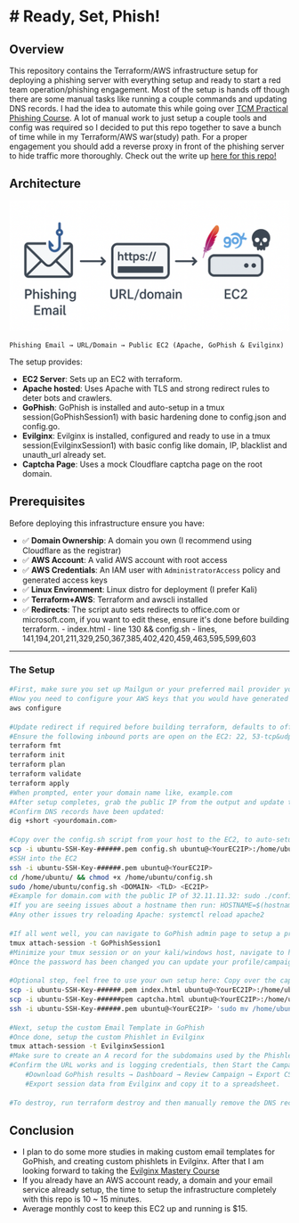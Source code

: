 # # Ready, Set, Phish!

## Overview

This repository contains the Terraform/AWS infrastructure setup for deploying a phishing server with everything setup and ready to start a red team operation/phishing engagement. 
Most of the setup is hands off though there are some manual tasks like running a couple commands and updating DNS records.
I had the idea to automate this while going over [TCM Practical Phishing Course](https://academy.tcm-sec.com/p/practical-phishing-campaigns). A lot of manual work to just setup a couple tools and config was required so I decided to put this repo together to save a bunch of time while in my Terraform/AWS war(study) path.
For a proper engagement you should add a reverse proxy in front of the phishing server to hide traffic more thoroughly.
Check out the write up [here for this repo!](https://cyberchronicles.org/posts/6/)

## Architecture
![architecture diagram](/architecture.png)
```
Phishing Email → URL/Domain → Public EC2 (Apache, GoPhish & Evilginx)
```

The setup provides:
- **EC2 Server**: Sets up an EC2 with terraform.
- **Apache hosted**: Uses Apache with TLS and strong redirect rules to deter bots and crawlers.
- **GoPhish**: GoPhish is installed and auto-setup in a tmux session(GoPhishSession1) with basic hardening done to config.json and config.go.
- **Evilginx**: Evilginx is installed, configured and ready to use in a tmux session(EvilginxSession1) with basic config like domain, IP, blacklist and unauth_url already set.
- **Captcha Page**: Uses a mock Cloudflare captcha page on the root domain.
  
## Prerequisites

Before deploying this infrastructure ensure you have:

- ✅ **Domain Ownership**: A domain you own (I recommend using Cloudflare as the registrar)
- ✅ **AWS Account**: A valid AWS account with root access
- ✅ **AWS Credentials**: An IAM user with `AdministratorAccess` policy and generated access keys
- ✅ **Linux Environment**: Linux distro for deployment (I prefer Kali)
- ✅ **Terraform+AWS**: Terraform and awscli installed
- ✅ **Redirects**: The script auto sets redirects to office.com or microsoft.com, if you want to edit these, ensure it's done before building terraform.
                     - index.html - line 130 && config.sh - lines, 141,194,201,211,329,250,367,385,402,420,459,463,595,599,603
---

### The Setup

```bash
#First, make sure you set up Mailgun or your preferred mail provider you intend to use.
#Now you need to configure your AWS keys that you would have generated from your AWS IAM user, (ensure awscli is installed): 
aws configure

#Update redirect if required before building terraform, defaults to office.com - Line 130 - index.html.
#Ensure the following inbound ports are open on the EC2: 22, 53-tcp&udp, 80, 443, 3333
terraform fmt
terraform init
terraform plan
terraform validate
terraform apply
#When prompted, enter your domain name like, example.com
#After setup completes, grab the public IP from the output and update the DNS records for your domain with an A record that points to the new Ec2 IP (DNS only).
#Confirm DNS records have been updated:
dig +short <yourdomain.com>

#Copy over the config.sh script from your host to the EC2, to auto-setup Apache, TLS, GoPhish and Evilginx on the Ec2:
scp -i ubuntu-SSH-Key-######.pem config.sh ubuntu@<YourEC2IP>:/home/ubuntu/
#SSH into the EC2
ssh -i ubuntu-SSH-Key-######.pem ubuntu@<YourEC2IP>
cd /home/ubuntu/ && chmod +x /home/ubuntu/config.sh
sudo /home/ubuntu/config.sh <DOMAIN> <TLD> <EC2IP>
#Example for domain.com with the public IP of 32.11.11.32: sudo ./config.sh domain com 32.11.11.32
#If you are seeing issues about a hostname then run: HOSTNAME=$(hostname) && echo "127.0.1.1 $HOSTNAME" | sudo tee -a /e> /dev/null
#Any other issues try reloading Apache: systemctl reload apache2

#If all went well, you can navigate to GoPhish admin page to setup a profile, but first grab the password:
tmux attach-session -t GoPhishSession1
#Minimize your tmux session or on your kali/windows host, navigate to https://<YourEC2IP>:3333/ (Make sure it's your EC2 IP not your domain name) to change your password for GoPhish (make note of it as you will not be given another chance)
#Once the password has been changed you can update your profile/campaign.

#Optional step, feel free to use your own setup here: Copy over the captcha and index webpages from your host to the EC2, and then move them to the web root folder. Ensure you are using your pem file name and your EC2 Public IP.
scp -i ubuntu-SSH-Key-######.pem index.html ubuntu@<YourEC2IP>:/home/ubuntu/
scp -i ubuntu-SSH-Key-######pem captcha.html ubuntu@<YourEC2IP>:/home/ubuntu/
ssh -i ubuntu-SSH-Key-######.pem ubuntu@<YourEC2IP> 'sudo mv /home/ubuntu/index.html /var/www/<yourdomain>/ && sudo mv /home/ubuntu/captcha.html /var/www/<yourdomain>/'

#Next, setup the custom Email Template in GoPhish
#Once done, setup the custom Phishlet in Evilginx
tmux attach-session -t EvilginxSession1
#Make sure to create an A record for the subdomains used by the Phishlet
#Confirm the URL works and is logging credentials, then Start the Campaign!
	#Download GoPhish results → Dashboard → Review Campaign → Export CSV
	#Export session data from Evilginx and copy it to a spreadsheet.
	
#To destroy, run terraform destroy and then manually remove the DNS records.
```

## Conclusion
- I plan to do some more studies in making custom email templates for GoPhish, and creating custom phishlets in Evilginx. After that I am looking forward to taking the [Evilginx Mastery Course](https://academy.breakdev.org/evilginx-mastery)
- If you already have an AWS account ready, a domain and your email service already setup, the time to setup the infrastructure completely with this repo is 10 ~ 15 minutes.
- Average monthly cost to keep this EC2 up and running is $15.
